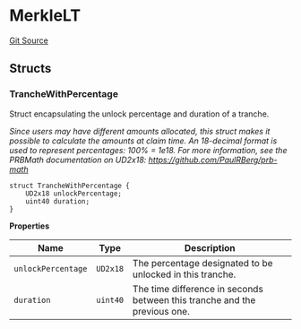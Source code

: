 # MerkleLT

[Git Source](https://github.com/sablier-labs/airdrops/blob/f9a358c0a5bccfec77601d4490ef9117e0488068/src/types/DataTypes.sol)

## Structs

### TrancheWithPercentage

Struct encapsulating the unlock percentage and duration of a tranche.

_Since users may have different amounts allocated, this struct makes it possible to calculate the amounts at claim time.
An 18-decimal format is used to represent percentages: 100% = 1e18. For more information, see the PRBMath documentation
on UD2x18: https://github.com/PaulRBerg/prb-math_

```solidity
struct TrancheWithPercentage {
    UD2x18 unlockPercentage;
    uint40 duration;
}
```

**Properties**

| Name               | Type     | Description                                                               |
| ------------------ | -------- | ------------------------------------------------------------------------- |
| `unlockPercentage` | `UD2x18` | The percentage designated to be unlocked in this tranche.                 |
| `duration`         | `uint40` | The time difference in seconds between this tranche and the previous one. |
